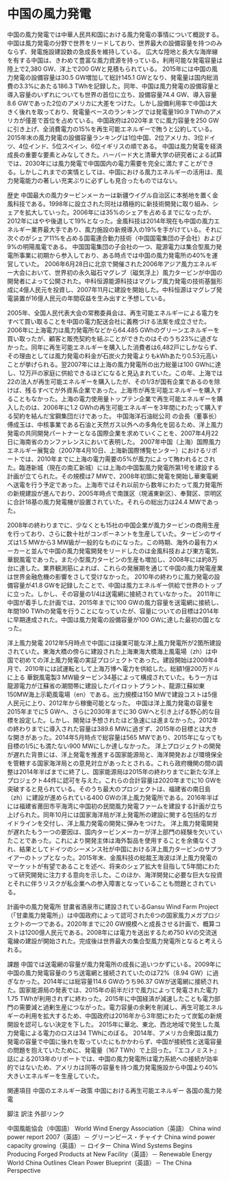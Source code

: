 # 中国の風力発電

中国の風力発電では中華人民共和国における風力発電の事情について概説する。中国は風力発電の分野で世界をリードしており、世界最大の設備容量を持つのみならず、発電施設建設数の急成長を維持している。
広大な陸地と長大な海岸線を有する中国は、きわめて豊富な風力資源を持っている。利用可能な発電容量は陸上で2,380 GW、洋上で200 GWと見積もられている。
2015年には中国の風力発電の設備容量は30.5 GW増加して総計145.1 GWとなり、発電量は国内総消費の3.3%にあたる186.3 TWhを記録した。同年、中国は風力発電の設備容量と導入容量のいずれについても世界の首位に立ち、設備容量74.4 GW、導入容量8.6 GWであった2位のアメリカに大差をつけた。しかし設備利用率で中国は大きく後れを取っており、発電量ベースのランキングでは発電量190.9 TWhのアメリカが僅差で首位を占めている。中国政府は2020年までに風力容量を250 GWに引き上げ、全消費電力の15%を再生可能エネルギーで賄うと公約している。2015年末の風力発電の設備容量ランキングは1位中国、2位アメリカ、3位ドイツ、4位インド、5位スペイン、6位イギリスの順である。
中国は風力発電を経済成長の重要な要素とみなしてきた。ハーバード大と清華大学の研究者による試算では、2030年には風力発電で中国国内の電力需要を完全に満たすことができる。しかしこれまでの実情としては、中国における風力エネルギーの活用は、風力発電能力の著しい充実ぶりに必ずしも見合ったものではない。

歴史
中国最大の風力タービンメーカーは新疆ウイグル自治区に本拠地を置く金風科技である。1998年に設立された同社は積極的に新技術開発に取り組み、シェアを拡大していった。2006年には35%のシェアを占めるまでになったが、2012年にはやや後退して19%となった。金風科技は2014年現在も中国の風力エネルギー業界最大手であり、風力施設の新規導入の19%を手がけている。それに次ぐのがシェア11%を占める国電連合動力技術（中国国電集団の子会社）および9%の明陽風電である。
中国国電集団の子会社の一つ、龍源電力は集合型風力発電所事業に初期から参入しており、ある時点では中国の風力発電所の40%を運営していた。
2006年6月28日に北京で開催された2006年アジア風力エネルギー大会において、世界初の永久磁石マグレブ（磁気浮上）風力タービンが中国の開発者によって公開された。中科恒源能源科技はマグレブ風力発電の技術基盤形成に4億人民元を投資し、2007年11月に建設を開始した。中科恒源はマグレブ発電装置が16億人民元の年間収益を生み出すと予想している。

2005年、全国人民代表大会の常務委員会は、再生可能エネルギーによる電力をすべて買い取ることを中国の電力配送会社に義務づける法案を成立させた。
2006年に上海電力は風力発電所などから64.485 GWhのグリーンエネルギーを買い取ったが、顧客と販売契約を結ぶことができたのはそのうち23%に過ぎなかった。同年に再生可能エネルギーを購入した消費者は6,482戸にしかならず、その理由としては風力発電の料金が石炭火力発電よりもkWhあたり0.53元高いことが挙げられる。翌2007年には上海の風力発電所の出力総量は100 GWhに達し、12万戸の家庭に供給できるほどになると見込まれていた。この年、上海では22の法人が再生可能エネルギーを購入したが、その1/3が国有企業であるのを除けば、残るすべてが外資系企業であった。上海市が再生可能エネルギーを購入することもなかった。上海の電力使用量トップテン企業で再生可能エネルギーを購入したのは、2006年に1.2 GWhの再生可能エネルギーを3年間にわたって購入する契約を結んだ宝鋼集団だけであった。
中国海洋石油総公司 の会長（董事长）傅成玉は、中核事業である石油と天然ガス以外への多角化を図るため、洋上風力発電の共同開発パートナーとなる国際企業を求めていくことを、2007年4月22日に海南省のカンファレンスにおいて表明した。
2007年中国（上海）国際風力エネルギー展覧会（2007年4月10日、上海新国際博覧センター）におけるリポートでは、2010年までに上海の電力需要の5%が風力によって賄われるとされた。臨港新城（現在の南汇新城）には上海の中国製風力発電所第1号を建設する計画が立てられた。その規模は7 MWで、2008年初頭に発電を開始し華東電網へ送電を行う予定であった。上海市ではそれ以前から数年にわたって風力発電所の新規建設が進んでおり、2005年時点で南匯区（現浦東新区）、奉賢区、崇明区に合計18基の風力発電機が設置されていた。それらの総出力は24.4 MWであった。

2008年の終わりまでに、少なくとも15社の中国企業が風力タービンの商用生産を行っており、さらに数十社がコンポーネントを生産していた。タービンのサイズは1.5 MWから3 MW級が一般的なものになった。この時期、海外の最有力メーカーと並んで中国の風力発電開発をリードしたのは金風科技および東方電気、華鋭風電であった。また小型風力タービンの生産も増加し、2008年には約8万台に達した。業界観測筋によれば、これらの発展期を通じて中国の風力発電産業は世界金融危機の影響をさして受けなかった。
2010年の終わりに風力発電の設備容量が41.8 GWを記録したことで、中国は風力エネルギー供給で世界のトップに立った。しかし、その容量の1/4は送電網に接続されていなかった。
2011年に中国が着手した計画では、2015年までに100 GWの風力容量を送電網に接続し、年間190 TWhの発電を行うことになっていたが、容量についての目標は2014年に早期達成された。中国は風力発電の設備容量が100 GWに達した最初の国となった。

洋上風力発電
2012年5月時点で中国には操業可能な洋上風力発電所が2箇所建設されていた。東海大橋の傍らに建設された上海東海大橋海上風電場（zh）は中国で初めての洋上風力発電の実証プロジェクトであった。建設開始は2009年4月で、2010年には試運転として上海万博へ電力を供給した。総額1億200万ドルに上る 華鋭風電製3 MW級タービン34基によって構成されていた。もう一方は龍源電力が江蘇省の潮間帯に建設したパイロットプラント、龍源江蘇如東150MW海上示範風電場（en）である。出力規模は150 MWで建設コストは5億人民元に上り、2012年から稼働可能となった。
中国は洋上風力発電の容量を2015年までに5 GWへ、さらに2030年までに30 GWへと引き上げる野心的な目標を設定した。しかし、開発は予想されたほど急速には進まなかった。2012年の終わりまでに導入された容量は389.6 MWに過ぎず、2015年の目標とは大きな開きがあった。2014年5月時点で総容量は565 MWであり、2015年になっても目標の1/5にも満たない900 MWにしか達しなかった。
洋上プロジェクトの開発が遅れた背景には、洋上発電を推進する国家能源局と、海洋開発および環境保全を管轄する国家海洋局との意見対立があったとされる。これら政府機関の間の調整は2014年半ばまでに終了し、国家能源局は2015年の終わりまでに新たな洋上プロジェクト44件に認可を与えた。これらの合計容量は2020年までに10 GWを突破すると見られている。そのうち最大のプロジェクトは、福建省の南日島（zh）に建設が進められている400 GWの洋上風力発電所である。2016年半ばには福建省莆田市平海湾に中国初の民間風力発電ファームを建設する計画が立ち上げられた。同年10月には国家海洋局が洋上発電所の建設に関する包括的なガイドラインを交付し、洋上風力発電の開発に弾みをつけた。
洋上風力発電開発が遅れたもう一つの要因は、国内タービンメーカーが洋上部門の経験を欠いていたことであった。これにより開発主体は海外製品を使用することを余儀なくされ、結果としてドイツのシーメンス社が中国における洋上風力タービンのサプライアーのトップとなった。2015年末、金風科技の総裁王海波は洋上風力発電のマーケットが有望であることを述べ、将来のシェア拡大を目指して5年間にわたって研究開発に注力する意向を示した。このほか、海洋開発に必要な巨大な投資とそれに伴うリスクが私企業への参入障害となっていることも問題とされている。

計画中の風力発電所
甘粛省酒泉市に建設されているGansu Wind Farm Project（「甘粛風力発電所」）は中国政府によって認可された6つの国家風力メガプロジェクトの一つである。2020年までに20 GW規模へと成長させる計画で、概算コストは1200億人民元である。2008年には電力を送出するため750 kVの交流送電線の建設が開始された。完成後は世界最大の集合型風力発電所となると考えられる。

課題
中国では送電網の容量が風力発電所の成長に追いつかずにいる。2009年に中国の風力発電容量のうち送電網と接続されていたのは72%（8.94 GW）に過ぎなかった。2014年には総容量114.6 GWのうち96.37 GWが送電網に接続された。国家能源局の発表では、2015年の前半だけで風力によって発電された電力1.75 TWhが利用されずに終わった。2015年に中国経済が減速したことも電力部門の需要減と過剰生産につながった。電力容量の余剰を削減し、再生可能エネルギーの利用を拡大するため、中国政府は2016年から3年間にわたって炭鉱の新規開設を認可しない決定を下した。
2015年に華北、東北、西北地域で発生した風力発電による電力のロスは34 TWhにのぼる。
2014年、アメリカ合衆国は風力発電の容量で中国に後れを取っていたにもかかわらず、中国が接続性と送電容量の問題を抱えていたために、発電量（167 TWh）で上回った。『エコノミスト』誌による2013年のリポートでは、中国の風力発電所は電力系統への接続が効率的ではないため、アメリカは同等の容量を持つ風力発電施設から中国より40%大きいエネルギーを生産していた。

関連項目
中国のエネルギー政策
中国における再生可能エネルギー
各国の風力発電

脚注
訳注
外部リンク

中国風能協会（中国語）
World Wind Energy Association（英語）
China wind power report 2007（英語）－ グリーンピース・チャイナ
China wind power capacity growing（英語）－ ロイター
China Wind Systems Begins Producing Forged Products at New Facility（英語）－ Renewable Energy World
China Outlines Clean Power Blueprint（英語）－ The China Perspective